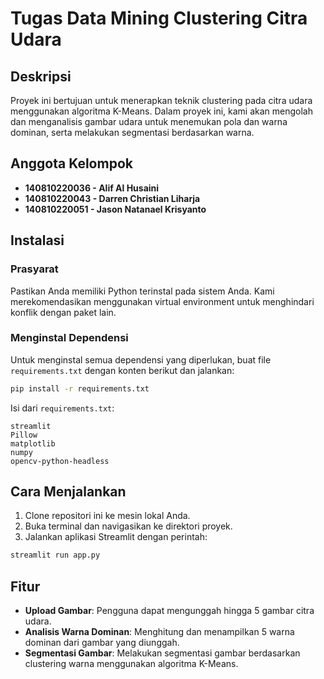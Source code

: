 # Tugas Data Mining Clustering Citra Udara

## Deskripsi
Proyek ini bertujuan untuk menerapkan teknik clustering pada citra udara menggunakan algoritma K-Means. Dalam proyek ini, kami akan mengolah dan menganalisis gambar udara untuk menemukan pola dan warna dominan, serta melakukan segmentasi berdasarkan warna.

## Anggota Kelompok
- **140810220036 - Alif Al Husaini**
- **140810220043 - Darren Christian Liharja**
- **140810220051 - Jason Natanael Krisyanto**

## Instalasi

### Prasyarat
Pastikan Anda memiliki Python terinstal pada sistem Anda. Kami merekomendasikan menggunakan virtual environment untuk menghindari konflik dengan paket lain.

### Menginstal Dependensi
Untuk menginstal semua dependensi yang diperlukan, buat file `requirements.txt` dengan konten berikut dan jalankan:

```bash
pip install -r requirements.txt
```

Isi dari `requirements.txt`:

```
streamlit
Pillow
matplotlib
numpy
opencv-python-headless
```

## Cara Menjalankan
1. Clone repositori ini ke mesin lokal Anda.
2. Buka terminal dan navigasikan ke direktori proyek.
3. Jalankan aplikasi Streamlit dengan perintah:

```bash
streamlit run app.py
```

## Fitur
- **Upload Gambar**: Pengguna dapat mengunggah hingga 5 gambar citra udara.
- **Analisis Warna Dominan**: Menghitung dan menampilkan 5 warna dominan dari gambar yang diunggah.
- **Segmentasi Gambar**: Melakukan segmentasi gambar berdasarkan clustering warna menggunakan algoritma K-Means.